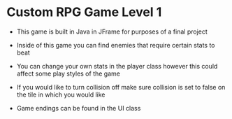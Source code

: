 # Custom RPG Game Level 1 

- This game is built in Java in JFrame for purposes of a final project

- Inside of this game you can find enemies that require certain stats to beat

- You can change your own stats in the player class however this could affect some play styles of the game

- If you would like to turn collision off make sure collision is set to false on the tile in which you would like

- Game endings can be found in the UI class
